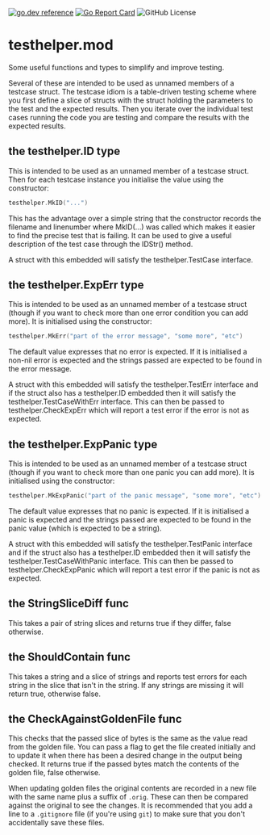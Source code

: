 <!-- Code generated by mkbadge; DO NOT EDIT. START -->
[![go.dev reference](https://img.shields.io/badge/go.dev-reference-green?logo=go)](https://pkg.go.dev/mod/github.com/nickwells/testhelper.mod/v2)
[![Go Report Card](https://goreportcard.com/badge/github.com/nickwells/testhelper.mod/v2)](https://goreportcard.com/report/github.com/nickwells/testhelper.mod/v2)
![GitHub License](https://img.shields.io/github/license/nickwells/testhelper.mod)
<!-- Code generated by mkbadge; DO NOT EDIT. END -->

# testhelper.mod
Some useful functions and types to simplify and improve testing.

Several of these are intended to be used as unnamed members of a testcase
struct. The testcase idiom is a table-driven testing scheme where you first
define a slice of structs with the struct holding the parameters to the test
and the expected results. Then you iterate over the individual test cases
running the code you are testing and compare the results with the expected
results.

## the testhelper.ID type
This is intended to be used as an unnamed member of a testcase struct. Then
for each testcase instance you initialise the value using the constructor:

```go
testhelper.MkID("...")
```

This has the advantage over a simple string that the constructor records the
filename and linenumber where MkID(...)  was called which makes it easier to
find the precise test that is failing. It can be used to give a useful
description of the test case through the IDStr() method.

A struct with this embedded will satisfy the testhelper.TestCase interface.

## the testhelper.ExpErr type
This is intended to be used as an unnamed member of a testcase struct (though
if you want to check more than one error condition you can add more). It is
initialised using the constructor:

```go
testhelper.MkErr("part of the error message", "some more", "etc")
```

The default value expresses that no error is expected. If it is initialised a
non-nil error is expected and the strings passed are expected to be found in
the error message.

A struct with this embedded will satisfy the testhelper.TestErr interface and
if the struct also has a testhelper.ID embedded then it will satisfy the
testhelper.TestCaseWithErr interface. This can then be passed to
testhelper.CheckExpErr which will report a test error if the error is not as
expected.

## the testhelper.ExpPanic type
This is intended to be used as an unnamed member of a testcase struct (though
if you want to check more than one panic you can add more). It is initialised
using the constructor:

```go
testhelper.MkExpPanic("part of the panic message", "some more", "etc")
```

The default value expresses that no panic is expected. If it is initialised a
panic is expected and the strings passed are expected to be found in
the panic value (which is expected to be a string).

A struct with this embedded will satisfy the testhelper.TestPanic interface
and if the struct also has a testhelper.ID embedded then it will satisfy the
testhelper.TestCaseWithPanic interface. This can then be passed to
testhelper.CheckExpPanic which will report a test error if the panic is not
as expected.

## the StringSliceDiff func
This takes a pair of string slices and returns true if they differ, false
otherwise.

## the ShouldContain func
This takes a string and a slice of strings and reports test errors for each
string in the slice that isn't in the string. If any strings are missing it
will return true, otherwise false.

## the CheckAgainstGoldenFile func
This checks that the passed slice of bytes is the same as the value read from
the golden file. You can pass a flag to get the file created initially and to
update it when there has been a desired change in the output being
checked. It returns true if the passed bytes match the contents of the golden
file, false otherwise.

When updating golden files the original contents are recorded in a new file
with the same name plus a suffix of `.orig`. These can then be compared
against the original to see the changes. It is recommended that you add a
line to a `.gitignore` file (if you're using `git`) to make sure that you
don't accidentally save these files.
